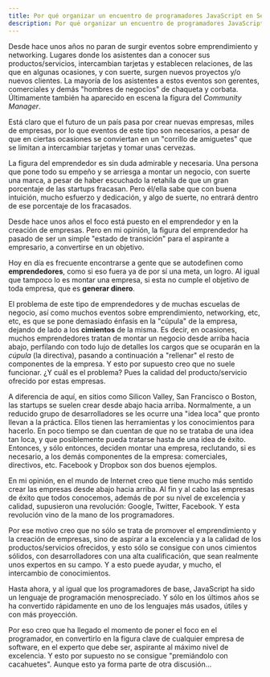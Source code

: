 ```yaml
---
title: Por qué organizar un encuentro de programadores JavaScript en Sevilla
description: Por qué organizar un encuentro de programadores JavaScript en Sevilla.
---
```


Desde hace unos años no paran de surgir eventos sobre emprendimiento y networking. Lugares donde los asistentes dan a conocer sus productos/servicios, intercambian tarjetas y establecen relaciones, de las que en algunas ocasiones, y con suerte, surgen nuevos proyectos y/o nuevos clientes. La mayoría de los asistentes a estos eventos son gerentes, comerciales y demás "hombres de negocios" de chaqueta y corbata. Últimamente también ha aparecido en escena la figura del _Community Manager_.

Está claro que el futuro de un país pasa por crear nuevas empresas, miles de empresas, por lo que eventos de este tipo son necesarios, a pesar de que en ciertas ocasiones se conviertan en un "corrillo de amiguetes" que se limitan a intercambiar tarjetas y tomar unas cervezas.

La figura del emprendedor es sin duda admirable y necesaria. Una persona que pone todo su empeño y se arriesga a montar un negocio, con suerte una marca, a pesar de haber escuchado la retahíla de que un gran porcentaje de las startups fracasan. Pero él/ella sabe que con buena intuición, mucho esfuerzo y dedicación, y algo de suerte, no entrará dentro de ese porcentaje de los fracasados.

Desde hace unos años el foco está puesto en el emprendedor y en la creación de empresas. Pero en mi opinión, la figura del emprendedor ha pasado de ser un simple "estado de transición" para el aspirante a empresario, a convertirse en un objetivo.

Hoy en día es frecuente encontrarse a gente que se autodefinen como __emprendedores__, como si eso fuera ya de por sí una meta, un logro. Al igual que tampoco lo es montar una empresa, si esta no cumple el objetivo de toda empresa, que es **generar dinero**.

El problema de este tipo de emprendedores y de muchas escuelas de negocio, así como muchos eventos sobre emprendimiento, networking, etc, etc, es que se pone demasiado énfasis en la "cúpula" de la empresa, dejando de lado a los __cimientos__ de la misma. Es decir, en ocasiones, muchos emprendedores tratan de montar un negocio desde arriba hacia abajo, perfilando con todo lujo de detalles los cargos que se ocuparán en la _cúpula_ (la directiva), pasando a continuación a "rellenar" el resto de componentes de la empresa. Y esto por supuesto creo que no suele funcionar. ¿Y cuál es el problema? Pues la calidad del producto/servicio ofrecido por estas empresas.

A diferencia de aquí, en sitios como Silicon Valley, San Francisco o Boston, las startups se suelen crear desde abajo hacia arriba. Normalmente, a un reducido grupo de desarrolladores se les ocurre una "idea loca" que pronto llevan a la práctica. Ellos tienen las herramientas y los conocimientos para hacerlo. En poco tiempo se dan cuentan de que no se trataba de una idea tan loca, y que posiblemente pueda tratarse hasta de una idea de éxito. Entonces, y sólo entonces, deciden montar una empresa, reclutando, si es necesario, a los demás componentes de la empresa: comerciales, directivos, etc. Facebook y Dropbox son dos buenos ejemplos.

En mi opinión, en el mundo de Internet creo que tiene mucho más sentido crear las empresas desde abajo hacia arriba. Al fin y al cabo las empresas de éxito que todos conocemos, además de por su nivel de excelencia y calidad, supusieron una revolución: Google, Twitter, Facebook. Y esta revolución vino de la mano de los programadores.

Por ese motivo creo que no sólo se trata de promover el emprendimiento y la creación de empresas, sino de aspirar a la excelencia y a la calidad de los productos/servicios ofrecidos, y esto sólo se consigue con unos cimientos sólidos, con desarrolladores con una alta cualificación, que sean realmente unos expertos en su campo. Y a esto puede ayudar, y mucho, el intercambio de conocimientos.

Hasta ahora, y al igual que los programadores de base, JavaScript ha sido un lenguaje de programación menospreciado. Y sólo en los últimos años se ha convertido rápidamente en uno de los lenguajes más usados, útiles y con más proyección.

Por eso creo que ha llegado el momento de poner el foco en el programador, en convertirlo en la figura clave de cualquier empresa de software, en el experto que debe ser, aspirante al máximo nivel de excelencia. Y esto por supuesto no se consigue "premiándolo con cacahuetes". Aunque esto ya forma parte de otra discusión...
